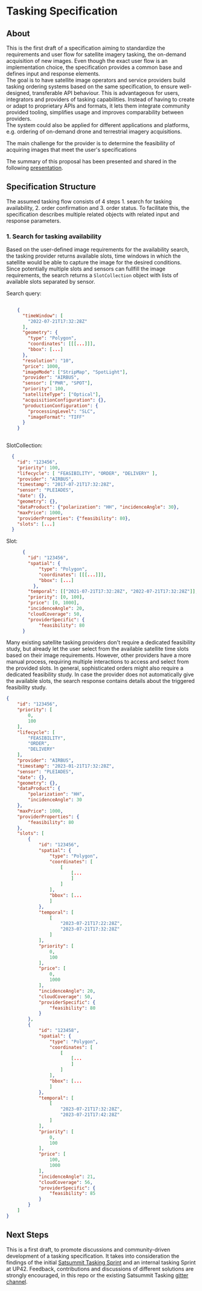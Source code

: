 # Tasking Specification


## About

This is the first draft of a specification aiming to standardize the requirements and user flow for satellite imagery 
tasking, the on-demand acquisition of new images. Even though the exact user flow is an implementation choice, 
the specification provides a common base and defines input and response elements.    
The goal is to have satellite image operators and service providers build tasking ordering systems based on the same 
specification, to ensure well-designed, transferable API behaviour. This is advantageous for users, integrators and 
providers of tasking capabilities. Instead of having to create or adapt to proprietary APIs and formats, it lets them 
integrate community provided tooling, simplifies usage and improves comparability between providers.   
The system could also be applied for different applications and platforms, e.g. ordering of on-demand drone and 
terrestrial imagery acquisitions.

The main challenge for the provider is to determine the feasibility
of acquiring images that meet the user's specifications

The summary of this proposal has been presented and shared in the following [presentation](https://docs.google.com/presentation/d/1fXkPthQdujpEdwXocjLq3m05KksXLIihcuJibgVAXik/edit#slide=id.p).

## Specification Structure

The assumed tasking flow consists of 4 steps 1. search for tasking availability, 2. order confirmation and 3. order 
status. To facilitate this, the specification describes multiple related objects with related input and response 
parameters.

### 1. Search for tasking availability 

Based on the user-defined image requirements for the availability search, the tasking provider returns available 
slots, time windows in which the satellite would be able to capture the image for the desired conditions. Since 
potentially multiple slots and sensors can fullfill the image requirements, the search returns a `SlotCollection` 
object with lists of available slots separated by sensor.

Search query:
```json
    
    {
      "timeWindow": [
        "2022-07-21T17:32:28Z"
      ],
      "geometry": {
        "type": "Polygon",
        "coordinates": [[[...]]],
        "bbox": [...]
      },
      "resolution": "10",
      "price": 1000,
      "imageMode": ["StripMap", "SpotLight"],
      "provider": "AIRBUS",
      "sensor": ["PHR", "SPOT"],
      "priority": 100,
      "satelliteType": ["Optical"],
      "acquisitionConfiguration": {},
      "productionConfiguration": {
        "processingLevel": "SLC",
        "imageFormat": "TIFF"
      }
    }
    
```    


SlotCollection:
```json
  {
    "id": "123456",
    "priority": 100,
    "lifecycle": [ "FEASIBILITY", "ORDER", "DELIVERY" ],
    "provider": "AIRBUS",
    "timestamp": "2017-07-21T17:32:28Z",
    "sensor": "PLEIADES",
    "date": {},
    "geometry": {},
    "dataProduct": {"polarization": "HH", "incidenceAngle": 30},
    "maxPrice": 1000,
    "providerProperties": {"feasibility": 80},
    "slots": [...]
  }
``` 

Slot:
```json
      {
        "id": "123456",
        "spatial": {
            "type": "Polygon",
            "coordinates": [[[...]]],
            "bbox": [...]
          },
        "temporal": [["2021-07-21T17:32:28Z", "2022-07-21T17:32:28Z"]],
        "priority": [0, 100],
        "price": [0, 1000],
        "incidenceAngle": 20,
        "cloudCoverage": 50,
        "providerSpecific": {            
            "feasibility": 80
      }
```

Many existing satellite tasking providers don't require a dedicated feasibility study, but already let the user select
from the available satellite time slots based on their image requirements. However, other providers have a more manual
process, requiring multiple interactions to access and select from the provided slots. In general, sophisticated
orders might also require a dedicated feasibility study. In case the provider does not automatically give the available 
slots, the search response contains details about the triggered feasibility study.

```json
{
    "id": "123456",
    "priority": [
        0,
        100
    ],
    "lifecycle": [
        "FEASIBILITY",
        "ORDER",
        "DELIVERY"
    ],
    "provider": "AIRBUS",
    "timestamp": "2023-01-21T17:32:28Z",
    "sensor": "PLEIADES",
    "date": {},
    "geometry": {},
    "dataProduct": {
        "polarization": "HH",
        "incidenceAngle": 30
    },
    "maxPrice": 1000,
    "providerProperties": {
        "feasibility": 80
    },
    "slots": [
        {
            "id": "123456",
            "spatial": {
                "type": "Polygon",
                "coordinates": [
                    [
                        [...
                        ]
                    ]
                ],
                "bbox": [...
                ]
            },
            "temporal": [
                [
                    "2023-07-21T17:22:28Z",
                    "2023-07-21T17:32:28Z"
                ]
            ],
            "priority": [
                0,
                100
            ],
            "price": [
                0,
                1000
            ],
            "incidenceAngle": 20,
            "cloudCoverage": 50,
            "providerSpecific": {
                "feasibility": 80
            }
        },
        {
            "id": "123458",
            "spatial": {
                "type": "Polygon",
                "coordinates": [
                    [
                        [...
                        ]
                    ]
                ],
                "bbox": [...
                ]
            },
            "temporal": [
                [
                    "2023-07-21T17:32:28Z",
                    "2023-07-21T17:42:28Z"
                ]
            ],
            "priority": [
                0,
                100
            ],
            "price": [
                100,
                1000
            ],
            "incidenceAngle": 21,
            "cloudCoverage": 56,
            "providerSpecific": {
                "feasibility": 85
            }
        }
    ]
}
```

## Next Steps

This is a first draft, to promote discussions and community-driven development of a tasking specification. It
takes into consideration the findings of the initial [Satsummit Tasking Sprint](https://github.com/Element84/sat-tasking-sprint)
and an internal tasking Sprint at UP42. Feedback, contributions and discussions of different solutions are strongly
encouraged, in this repo or the existing Satsummit Tasking
[gitter channel](https://gitter.im/satellite-tasking/community?utm_source=share-link&utm_medium=link&utm_campaign=share-link).
